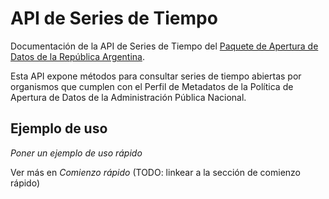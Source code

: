 # API de Series de Tiempo

Documentación de la API de Series de Tiempo del [Paquete de Apertura de Datos de la República Argentina](http://paquete-apertura-datos.readthedocs.io/es/stable/).

Esta API expone métodos para consultar series de tiempo abiertas por organismos que cumplen con el Perfil de Metadatos de la Política de Apertura de Datos de la Administración Pública Nacional.

## Ejemplo de uso

*Poner un ejemplo de uso rápido*

Ver más en *Comienzo rápido* (TODO: linkear a la sección de comienzo rápido)

